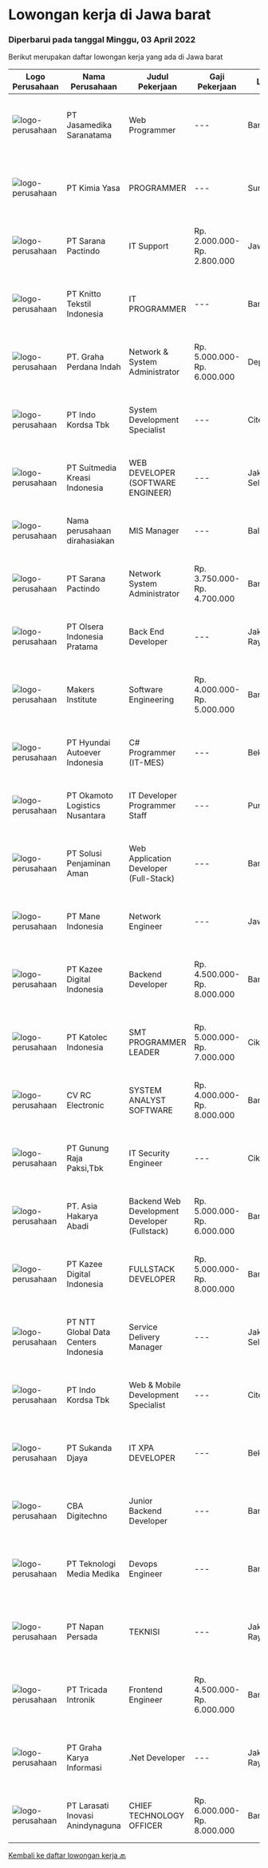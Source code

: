 
  # Lowongan kerja di Jawa barat

  ### Diperbarui pada tanggal Minggu, 03 April 2022

  Berikut merupakan daftar lowongan kerja yang ada di Jawa barat

  |Logo Perusahaan | Nama Perusahaan | Judul Pekerjaan | Gaji Pekerjaan | Lokasi | Deskripsi | Tanggal diunggah | Pranala |
  | -------------- | --------------- | --------------- | --------- | --------- | -------------- | ------- | ----------- |
  |![logo-perusahaan](https://image-service-cdn.seek.com.au/7cdc071d90abd96b4cf7706a1694f0662aa509a1/ee4dce1061f3f616224767ad58cb2fc751b8d2dc)|PT Jasamedika Saranatama|Web Programmer|---|Bandung|Deskripsi PekerjaanKualifikasi: Pendidikan D3 atau S1 (Teknik Informatika/Manajemen Informatika/Sistem Informatika/Teknik Komputer) Memiliki...|Sabtu, 02 April 2022|https://www.jobstreet.co.id/id/job/web-programmer-3826239?token=0~f1736377-c4bd-4508-95bd-85641ff527c8&sectionRank=1&jobId=jobstreet-id-job-3826239|
|![logo-perusahaan](https://i.ibb.co/sqvTCh9/112815900-stock-vector-no-image-available-icon-flat-vector.webp)|PT Kimia Yasa|PROGRAMMER|---|Surabaya|Deskripsi Pekerjaan :Melakukan pembuatan program untuk menunjang operasional perusahaan sesuai dengan target yang sudah ditetapkan.Kualifikasi yang...|Sabtu, 02 April 2022|https://www.jobstreet.co.id/id/job/programmer-3841726?token=0~f1736377-c4bd-4508-95bd-85641ff527c8&sectionRank=2&jobId=jobstreet-id-job-3841726|
|![logo-perusahaan](https://image-service-cdn.seek.com.au/98982338245954acade7338ecccff8adaf4bc449/ee4dce1061f3f616224767ad58cb2fc751b8d2dc)|PT Sarana Pactindo|IT Support|Rp. 2.000.000-Rp. 2.800.000|Jawa Barat|Melakukan test pada aplikasi perusahaan sebelum launching Membuat buku manual untuk aplikasi yang akan di launching agar mudah dibaca oleh user...|Jumat, 01 April 2022|https://www.jobstreet.co.id/id/job/it-support-3840741?token=0~f1736377-c4bd-4508-95bd-85641ff527c8&sectionRank=3&jobId=jobstreet-id-job-3840741|
|![logo-perusahaan](https://image-service-cdn.seek.com.au/95c392ce622d6134b6173f8d6379a0068249ee50/ee4dce1061f3f616224767ad58cb2fc751b8d2dc)|PT Knitto Tekstil Indonesia|IT PROGRAMMER|---|Bandung|Kami mencari IT Programmer: Back End Developer yang terampil dan bersemangat untuk bergabung dengan tim kamiTugas dan Tanggung Jawab: Membuat program...|Sabtu, 02 April 2022|https://www.jobstreet.co.id/id/job/it-programmer-3825350?token=0~f1736377-c4bd-4508-95bd-85641ff527c8&sectionRank=4&jobId=jobstreet-id-job-3825350|
|![logo-perusahaan](https://image-service-cdn.seek.com.au/9d5e82b2d847fe1b68b7674393dca8739d0d8f91/ee4dce1061f3f616224767ad58cb2fc751b8d2dc)|PT. Graha Perdana Indah|Network & System Administrator|Rp. 5.000.000-Rp. 6.000.000|Depok|Job descriptions :1. Managing all corporate network connections.2. Controling and monitoring network security.3. Implementing network security...|Sabtu, 02 April 2022|https://www.jobstreet.co.id/id/job/network-system-administrator-3831717?token=0~f1736377-c4bd-4508-95bd-85641ff527c8&sectionRank=5&jobId=jobstreet-id-job-3831717|
|![logo-perusahaan](https://image-service-cdn.seek.com.au/2edb1a76a77d108802f818569091386caf294b49/ee4dce1061f3f616224767ad58cb2fc751b8d2dc)|PT Indo Kordsa Tbk|System Development Specialist|---|Citeureup|Job Description Implementing Day to day ERP system management incorporating configuration and monitoring of system parameters and performance, which...|Jumat, 01 April 2022|https://www.jobstreet.co.id/id/job/system-development-specialist-3841310?token=0~f1736377-c4bd-4508-95bd-85641ff527c8&sectionRank=6&jobId=jobstreet-id-job-3841310|
|![logo-perusahaan](https://image-service-cdn.seek.com.au/a5c9031380eb08bdce605f2fa1a6e5e724a6def0/ee4dce1061f3f616224767ad58cb2fc751b8d2dc)|PT Suitmedia Kreasi Indonesia|WEB DEVELOPER (SOFTWARE ENGINEER)|---|Jakarta Selatan|Role: You will develop and deliver high-quality web and mobile apps Responsibilities: Develop backend system of web and mobile applications. Deliver...|Sabtu, 02 April 2022|https://www.jobstreet.co.id/id/job/web-developer-software-engineer-3832282?token=0~f1736377-c4bd-4508-95bd-85641ff527c8&sectionRank=7&jobId=jobstreet-id-job-3832282|
|![logo-perusahaan](https://i.ibb.co/sqvTCh9/112815900-stock-vector-no-image-available-icon-flat-vector.webp)|Nama perusahaan dirahasiakan|MIS Manager|---|Bali|Pendidikan minimal S1 segala jurusan Minimal memiliki 1 tahun pengalaman kerja di bidang yang sama Memiliki pengetahuan mengenai PHP dan bahasa...|Sabtu, 02 April 2022|https://www.jobstreet.co.id/id/job/mis-manager-3841611?token=0~f1736377-c4bd-4508-95bd-85641ff527c8&sectionRank=8&jobId=jobstreet-id-job-3841611|
|![logo-perusahaan](https://image-service-cdn.seek.com.au/98982338245954acade7338ecccff8adaf4bc449/ee4dce1061f3f616224767ad58cb2fc751b8d2dc)|PT Sarana Pactindo|Network System Administrator|Rp. 3.750.000-Rp. 4.700.000|Bandung|Qualifications : Educational Requirements: Bachelors degree in Computer Science/Information Technology or Engineering (Computer/Telecommunication)...|Sabtu, 02 April 2022|https://www.jobstreet.co.id/id/job/network-system-administrator-3832210?token=0~f1736377-c4bd-4508-95bd-85641ff527c8&sectionRank=9&jobId=jobstreet-id-job-3832210|
|![logo-perusahaan](https://image-service-cdn.seek.com.au/90e9bb2e5bcac40b68d491aafb34203d371349a1/ee4dce1061f3f616224767ad58cb2fc751b8d2dc)|PT Olsera Indonesia Pratama|Back End Developer|---|Jakarta Raya|Responsibilities: Development in an AGILE environment Create good product with accessibility and security compliance Create good product with...|Jumat, 01 April 2022|https://www.jobstreet.co.id/id/job/back-end-developer-3840570?token=0~f1736377-c4bd-4508-95bd-85641ff527c8&sectionRank=10&jobId=jobstreet-id-job-3840570|
|![logo-perusahaan](https://image-service-cdn.seek.com.au/7d0b873fe18c8ab47d7f2e04f7f4400e980469a5/ee4dce1061f3f616224767ad58cb2fc751b8d2dc)|Makers Institute|Software Engineering|Rp. 4.000.000-Rp. 5.000.000|Bandung|Requirements:- Usia max. 25 Tahun- Freshgraduate S1/D3- Terbuka untuk Semua Jurusan- Memiliki ketertarikan untuk berkarir di dunia pengembangan...|Sabtu, 02 April 2022|https://www.jobstreet.co.id/id/job/software-engineering-3826314?token=0~f1736377-c4bd-4508-95bd-85641ff527c8&sectionRank=11&jobId=jobstreet-id-job-3826314|
|![logo-perusahaan](https://image-service-cdn.seek.com.au/6b27c1b5e1627dbb544ef316ebb60f2e612d82bc/ee4dce1061f3f616224767ad58cb2fc751b8d2dc)|PT Hyundai Autoever Indonesia|C# Programmer (IT-MES)|---|Bekasi|Purpose of PositionResponsible of MES (Manufacture Execution System), configure required changes on system derived from changes to the process,...|Jumat, 01 April 2022|https://www.jobstreet.co.id/id/job/c-programmer-it-mes-3840973?token=0~f1736377-c4bd-4508-95bd-85641ff527c8&sectionRank=12&jobId=jobstreet-id-job-3840973|
|![logo-perusahaan](https://image-service-cdn.seek.com.au/d6e676e66e63b7f466dd70dd641bd8271d20d6a1/ee4dce1061f3f616224767ad58cb2fc751b8d2dc)|PT Okamoto Logistics Nusantara|IT Developer Programmer Staff|---|Purwakarta|Persyaratan: Usia Maksimal 33 Tahun Pendidikan minimal D3/S1 Pengalaman minimal 5 tahun di Software Developer Mahir dalam pengerjaan HTML, CSS,...|Jumat, 01 April 2022|https://www.jobstreet.co.id/id/job/it-developer-programmer-staff-3840854?token=0~f1736377-c4bd-4508-95bd-85641ff527c8&sectionRank=13&jobId=jobstreet-id-job-3840854|
|![logo-perusahaan](https://image-service-cdn.seek.com.au/d1c2188be3ea2af51b289db92f21c443857f71e4/ee4dce1061f3f616224767ad58cb2fc751b8d2dc)|PT Solusi Penjaminan Aman|Web Application Developer (Full-Stack)|---|Bandung|Anda akan berperan untuk bekerja sama dengan tim pengembangan, untuk merancang, membimbing, membantu, dan mencari solusi dalam proses pengembangan...|Jumat, 01 April 2022|https://www.jobstreet.co.id/id/job/web-application-developer-full-stack-3830513?token=0~f1736377-c4bd-4508-95bd-85641ff527c8&sectionRank=14&jobId=jobstreet-id-job-3830513|
|![logo-perusahaan](https://image-service-cdn.seek.com.au/a9dbc5ea3e07928ac28a0d49d80d55f4c025f339/ee4dce1061f3f616224767ad58cb2fc751b8d2dc)|PT Mane Indonesia|Network Engineer|---|Jawa Barat|Requirements : Good experience in server management (Microsoft 2008 &amp; 2012, Linux and cisco) Good experience in security (including Firewall and...|Jumat, 01 April 2022|https://www.jobstreet.co.id/id/job/network-engineer-3841092?token=0~f1736377-c4bd-4508-95bd-85641ff527c8&sectionRank=15&jobId=jobstreet-id-job-3841092|
|![logo-perusahaan](https://image-service-cdn.seek.com.au/2f73f015009719a2a165513ea13522700ae23008/ee4dce1061f3f616224767ad58cb2fc751b8d2dc)|PT Kazee Digital Indonesia|Backend Developer|Rp. 4.500.000-Rp. 8.000.000|Bandung|Deskripsi Pekerjaan: Mengintegrasikan, mengelola, dan optimasi database Bekerja dengan framework back end (Laravel, Nodejs, Flask dll) Menggunakan...|Sabtu, 02 April 2022|https://www.jobstreet.co.id/id/job/backend-developer-3832171?token=0~f1736377-c4bd-4508-95bd-85641ff527c8&sectionRank=16&jobId=jobstreet-id-job-3832171|
|![logo-perusahaan](https://image-service-cdn.seek.com.au/cfe37d8ea4c9bae128048e33c2747a618ea1da7d/ee4dce1061f3f616224767ad58cb2fc751b8d2dc)|PT Katolec Indonesia|SMT PROGRAMMER LEADER|Rp. 5.000.000-Rp. 7.000.000|Cikarang|Memiliki Pemahaman atau pengalaman di manufactur khususnya elektronik PCB. Mengerti mesin : Printing machine : SPPD, SPP-G1, SPP-V. SP-60, SP-80...|Jumat, 01 April 2022|https://www.jobstreet.co.id/id/job/smt-programmer-leader-3841134?token=0~f1736377-c4bd-4508-95bd-85641ff527c8&sectionRank=17&jobId=jobstreet-id-job-3841134|
|![logo-perusahaan](https://image-service-cdn.seek.com.au/2191ea22f0660eedff6d961e4cc81d4f8281a3f9/ee4dce1061f3f616224767ad58cb2fc751b8d2dc)|CV RC Electronic|SYSTEM ANALYST SOFTWARE|Rp. 4.000.000-Rp. 8.000.000|Bandung|KUALIFIKASI Domisili area kota Bandung, Jawa Barat  Pendidikan S1 Informatika Pengalaman Min 2 (dua) tahun di bidangnya Menguasai alur SAP Business...|Jumat, 01 April 2022|https://www.jobstreet.co.id/id/job/system-analyst-software-3841302?token=0~f1736377-c4bd-4508-95bd-85641ff527c8&sectionRank=18&jobId=jobstreet-id-job-3841302|
|![logo-perusahaan](https://image-service-cdn.seek.com.au/6456a25d9e49dd8c564d10154132cd76b3e9c490/ee4dce1061f3f616224767ad58cb2fc751b8d2dc)|PT Gunung Raja Paksi,Tbk|IT Security Engineer|---|Cikarang|Main Responsibilities : Partake in technical design reviews, integration, testing, and documentation work. Responsible for technical security advisory...|Jumat, 01 April 2022|https://www.jobstreet.co.id/id/job/it-security-engineer-3831144?token=0~f1736377-c4bd-4508-95bd-85641ff527c8&sectionRank=19&jobId=jobstreet-id-job-3831144|
|![logo-perusahaan](https://image-service-cdn.seek.com.au/7381bc71b69d453c25c85bfc7ae65d681f88a80b/ee4dce1061f3f616224767ad58cb2fc751b8d2dc)|PT. Asia Hakarya Abadi|Backend Web Development Developer (Fullstack)|Rp. 5.000.000-Rp. 6.000.000|Bandung|Kualifikasi : Umur max 30th Memiliki pengalaman minimal 1 tahun pada posisi Backend web development Pendidikan Min S1 Proficient with Golang...|Sabtu, 02 April 2022|https://www.jobstreet.co.id/id/job/backend-web-development-developer-fullstack-3841758?token=0~f1736377-c4bd-4508-95bd-85641ff527c8&sectionRank=20&jobId=jobstreet-id-job-3841758|
|![logo-perusahaan](https://image-service-cdn.seek.com.au/2f73f015009719a2a165513ea13522700ae23008/ee4dce1061f3f616224767ad58cb2fc751b8d2dc)|PT Kazee Digital Indonesia|FULLSTACK DEVELOPER|Rp. 5.000.000-Rp. 8.000.000|Bandung|Kualifikasi : Mempunyai gelar minimal Diploma dibidang Teknik Komputer/Teknik Informatika, Ilmu Komputer, Teknologi Informasi atau setara. Pengalaman...|Sabtu, 02 April 2022|https://www.jobstreet.co.id/id/job/fullstack-developer-3832173?token=0~f1736377-c4bd-4508-95bd-85641ff527c8&sectionRank=21&jobId=jobstreet-id-job-3832173|
|![logo-perusahaan](https://image-service-cdn.seek.com.au/d0d54d4420d89e2dc6f6eb06cd793af5fb3c4841/ee4dce1061f3f616224767ad58cb2fc751b8d2dc)|PT NTT Global Data Centers Indonesia|Service Delivery Manager|---|Jakarta Selatan|Responsible for management of project engineers Make a presentation for our datacenter and conduct site tour for customer Support Pre-Sales to prepare...|Kamis, 31 Maret 2022|https://www.jobstreet.co.id/id/job/service-delivery-manager-3839466?token=0~f1736377-c4bd-4508-95bd-85641ff527c8&sectionRank=22&jobId=jobstreet-id-job-3839466|
|![logo-perusahaan](https://image-service-cdn.seek.com.au/2edb1a76a77d108802f818569091386caf294b49/ee4dce1061f3f616224767ad58cb2fc751b8d2dc)|PT Indo Kordsa Tbk|Web & Mobile Development Specialist|---|Citeureup|Job Description Working with various departments to develop Web &amp; Mobile projects and schedule appropriate resources across teams. Fostering cross...|Jumat, 01 April 2022|https://www.jobstreet.co.id/id/job/web-mobile-development-specialist-3841311?token=0~f1736377-c4bd-4508-95bd-85641ff527c8&sectionRank=23&jobId=jobstreet-id-job-3841311|
|![logo-perusahaan](https://image-service-cdn.seek.com.au/6d56383b0316bf97f26e28d2c030d8c39fd1c836/ee4dce1061f3f616224767ad58cb2fc751b8d2dc)|PT Sukanda Djaya|IT XPA DEVELOPER|---|Bekasi|Requirements Bachelor degree from Information Technology, or Computer Science Minimum 2 years of experience in Magic XPA / XPI Having good knowledge...|Kamis, 31 Maret 2022|https://www.jobstreet.co.id/id/job/it-xpa-developer-3829082?token=0~f1736377-c4bd-4508-95bd-85641ff527c8&sectionRank=24&jobId=jobstreet-id-job-3829082|
|![logo-perusahaan](https://image-service-cdn.seek.com.au/4e5178cc9c8859c32f8907cb275a8bbddc4f303e/ee4dce1061f3f616224767ad58cb2fc751b8d2dc)|CBA Digitechno|Junior Backend Developer|---|Bandung|Responsibilities1.        Collaborate in agile software development teams2.        Write well designed, testable, reusable, reliable, and efficient...|Sabtu, 02 April 2022|https://www.jobstreet.co.id/id/job/junior-backend-developer-3826041?token=0~f1736377-c4bd-4508-95bd-85641ff527c8&sectionRank=25&jobId=jobstreet-id-job-3826041|
|![logo-perusahaan](https://image-service-cdn.seek.com.au/c2a52d685b8463bd80621ce3a68f3421e0eee211/ee4dce1061f3f616224767ad58cb2fc751b8d2dc)|PT Teknologi Media Medika|Devops Engineer|---|Bandung|Kualifikasi Memiliki pengetahuan mengenai konsep DevOps Memahami cara menggunakan tool automasi seperti Jenkins Mengerti cara menggunakan VCS (version...|Kamis, 31 Maret 2022|https://www.jobstreet.co.id/id/job/devops-engineer-3828667?token=0~f1736377-c4bd-4508-95bd-85641ff527c8&sectionRank=26&jobId=jobstreet-id-job-3828667|
|![logo-perusahaan](https://image-service-cdn.seek.com.au/dd150865f38bd717670598e96dee1a3fefd47716/ee4dce1061f3f616224767ad58cb2fc751b8d2dc)|PT Napan Persada|TEKNISI|---|Jakarta Raya|PERSYARATAN : Mempunyai pengetahuan tentang fiber optik baik secara teknis maupun administratif. Bisa dan mengerti menggunakan alat2 ukur kabel optik....|Kamis, 31 Maret 2022|https://www.jobstreet.co.id/id/job/teknisi-3839583?token=0~f1736377-c4bd-4508-95bd-85641ff527c8&sectionRank=27&jobId=jobstreet-id-job-3839583|
|![logo-perusahaan](https://image-service-cdn.seek.com.au/f59ae2c18bc86d08afe0fb5316a394830659e2c6/ee4dce1061f3f616224767ad58cb2fc751b8d2dc)|PT Tricada Intronik|Frontend Engineer|Rp. 4.500.000-Rp. 6.000.000|Bandung|What will you do: Develop and enhance the interactive user experience by using the best practices in modern Front-End development Design, develop, and...|Sabtu, 02 April 2022|https://www.jobstreet.co.id/id/job/frontend-engineer-3832315?token=0~f1736377-c4bd-4508-95bd-85641ff527c8&sectionRank=28&jobId=jobstreet-id-job-3832315|
|![logo-perusahaan](https://image-service-cdn.seek.com.au/c318dd0b699c6160d2411e7473745c289633be44/ee4dce1061f3f616224767ad58cb2fc751b8d2dc)|PT Graha Karya Informasi|.Net Developer|---|Jakarta Raya|Job Description: As a ASP.Net Programmer, you are responsible for handle project with tight deadline, troubleshooting Requirement: Hold a minimum of...|Sabtu, 02 April 2022|https://www.jobstreet.co.id/id/job/.net-developer-3831916?token=0~f1736377-c4bd-4508-95bd-85641ff527c8&sectionRank=29&jobId=jobstreet-id-job-3831916|
|![logo-perusahaan](https://image-service-cdn.seek.com.au/699d65097178fbeaba26744e62db4046bf307f08/ee4dce1061f3f616224767ad58cb2fc751b8d2dc)|PT Larasati Inovasi Anindynaguna|CHIEF TECHNOLOGY OFFICER|Rp. 6.000.000-Rp. 8.000.000|Bandung|Role and Responsibilities Bisa mengimplementasi dan menemukan teknologi terbaru Mengatur implementasi teknologi yang dipakai dalam perusahaan...|Rabu, 30 Maret 2022|https://www.jobstreet.co.id/id/job/chief-technology-officer-3838053?token=0~f1736377-c4bd-4508-95bd-85641ff527c8&sectionRank=30&jobId=jobstreet-id-job-3838053|


  [Kembali ke daftar lowongan kerja 🔙](../README.md#daftar-lowongan-kerja)
  